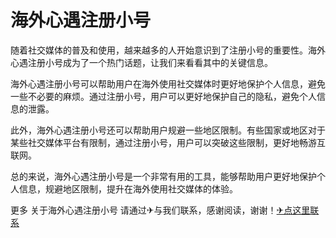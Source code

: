 # 海外心遇注册小号

随着社交媒体的普及和使用，越来越多的人开始意识到了注册小号的重要性。海外心遇注册小号成为了一个热门话题，让我们来看看其中的关键信息。

海外心遇注册小号可以帮助用户在海外使用社交媒体时更好地保护个人信息，避免一些不必要的麻烦。通过注册小号，用户可以更好地保护自己的隐私，避免个人信息的泄露。

此外，海外心遇注册小号还可以帮助用户规避一些地区限制。有些国家或地区对于某些社交媒体平台有限制，通过注册小号，用户可以突破这些限制，更好地畅游互联网。

总的来说，海外心遇注册小号是一个非常有用的工具，能够帮助用户更好地保护个人信息，规避地区限制，提升在海外使用社交媒体的体验。

更多 关于海外心遇注册小号 请通过✈与我们联系，感谢阅读，谢谢！[✈点这里联系](https://ss.k02.cc)